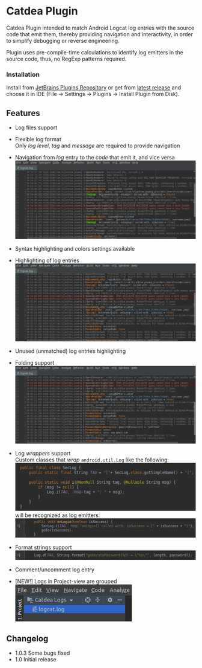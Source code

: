 Catdea Plugin
===========

Catdea Plugin intended to match Android Logcat log entries with the source code that emit them, 
thereby providing navigation and interactivity, in order to simplify debugging or reverse engineering.

Plugin uses pre-compile-time calculations to identify log emitters in the source code, 
thus, no RegExp patterns required.

### Installation
Install from [JetBrains Plugins Repository](https://plugins.jetbrains.com/plugin/12241-catdea) or 
get from [latest release](https://github.com/Cybr0sis/Catdea/releases/latest) and choose it in IDE 
(File &rarr; Settings &rarr; Plugins &rarr; Install Plugin from Disk).

Features
------------
* Log files support
* Flexible log format\
Only _log level_, _tag_ and _message_ are required to provide navigation
* Navigation from _log_ entry to the _code_ that emit it, and vice versa\
![Navigation feature screencast](images/navigation.gif)
* Syntax highlighting and colors settings available
* Highlighting of log entries\
![Highlighting feature screencast](images/highlighting.gif)
* Unused (unmatched) log entries highlighting
* Folding support\
![Folding feature screencast](images/folding.gif)

* Log _wrappers_ support\
Custom classes that _wrap_ `android.util.Log` like the following:\
![Wrapper class screenshot](images/wrapper_class.png)\
will be recognized as log emitters:\
![Wrapper call screenshot](images/wrapper_call.png)

* Format strings support\
![Format string screenshot](images/string_format.png)

* Comment/uncomment log entry

* \[NEW!\] Logs in Project-view are grouped\
![Project view screenshot](images/project_view.png)

Changelog
------------
* 1.0.3 Some bugs fixed
* 1.0 Initial release